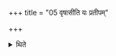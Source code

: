 +++
title = "05 वृषासीति यः प्रतीपम्"

+++

<details><summary>थिते</summary>

वृषासीति यः प्रतीपम् । वृषसेनोऽसीति योऽन्वीपम् ५
</details>
